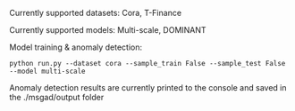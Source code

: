 Currently supported datasets: Cora, T-Finance

Currently supported models: Multi-scale, DOMINANT

Model training & anomaly detection:
```
python run.py --dataset cora --sample_train False --sample_test False --model multi-scale
```

Anomaly detection results are currently printed to the console and saved in the ./msgad/output folder
